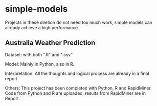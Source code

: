 # simple-models
Projects in these diretion do not need too much work, simple models can already achieve a high performance.

## Australia Weather Prediction
Dataset: with both ".R" and ".csv"

Model: Mainly in Python, also in R.

Interpretation: All the thoughts and logical process are already in a final report.

Others: This project has been completed with Python, R and RapidMiner. Code from Python and R are uploaded, results from RapidMiner are in Report.

